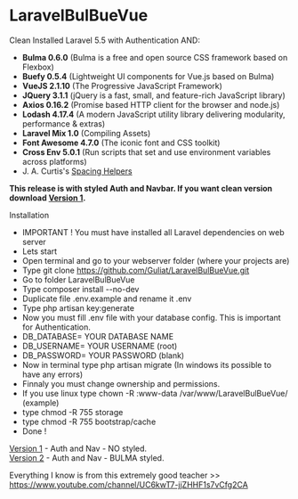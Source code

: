 # LaravelBulBueVue

Clean Installed Laravel 5.5 with Authentication AND:
- <strong>Bulma 0.6.0</strong> (Bulma is a free and open source CSS framework based on Flexbox)
- <strong>Buefy 0.5.4</strong> (Lightweight UI components for Vue.js based on Bulma)
- <strong>VueJS 2.1.10</strong> (The Progressive JavaScript Framework)
- <strong>JQuery 3.1.1</strong> (jQuery is a fast, small, and feature-rich JavaScript library)
- <strong>Axios 0.16.2</strong> (Promise based HTTP client for the browser and node.js)
- <strong>Lodash 4.17.4</strong> (A modern JavaScript utility library delivering modularity, performance & extras)
- <strong>Laravel Mix 1.0</strong> (Compiling Assets)
- <strong>Font Awesome 4.7.0</strong> (The iconic font and CSS toolkit)
- <strong>Cross Env 5.0.1</strong> (Run scripts that set and use environment variables across platforms)
- J. A. Curtis's <a href="https://gist.github.com/jacurtis/30da4bf9a6c9b9b5cc0aebac512ca7c9#file-_spacing-helpers-scss">Spacing Helpers</a>


<strong>This release is with styled Auth and Navbar. If you want clean version download <a href="https://github.com/Guliat/LaravelBulBueVue/releases/tag/v1.0">Version 1</a>.</strong>

Installation
- IMPORTANT ! You must have installed all Laravel dependencies on web server
- Lets start
- Open terminal and go to your webserver folder (where your projects are)
- Type git clone https://github.com/Guliat/LaravelBulBueVue.git
- Go to folder LaravelBulBueVue
- Type composer install --no-dev
- Duplicate file .env.example and rename it .env
- Type php artisan key:generate
- Now you must fill .env file with your database config. This is important for Authentication.
- DB_DATABASE= YOUR DATABASE NAME
- DB_USERNAME= YOUR USERNAME (root)
- DB_PASSWORD= YOUR PASSWORD (blank)
- Now in terminal type php artisan migrate (In windows its possible to have any errors)
- Finnaly you must change ownership and permissions.
- If you use linux type chown -R :www-data /var/www/LaravelBulBueVue/ (example)
- type chmod -R 755 storage
- type chmod -R 755 bootstrap/cache
- Done !


<a href="https://github.com/Guliat/LaravelBulBueVue/releases/tag/v1.0">Version 1</a> - Auth and Nav - NO styled. <br>
<a href="https://github.com/Guliat/LaravelBulBueVue/releases/tag/v2.0">Version 2</a> - Auth and Nav - BULMA styled.

Everything I know is from this extremely good teacher >> https://www.youtube.com/channel/UC6kwT7-jjZHHF1s7vCfg2CA
